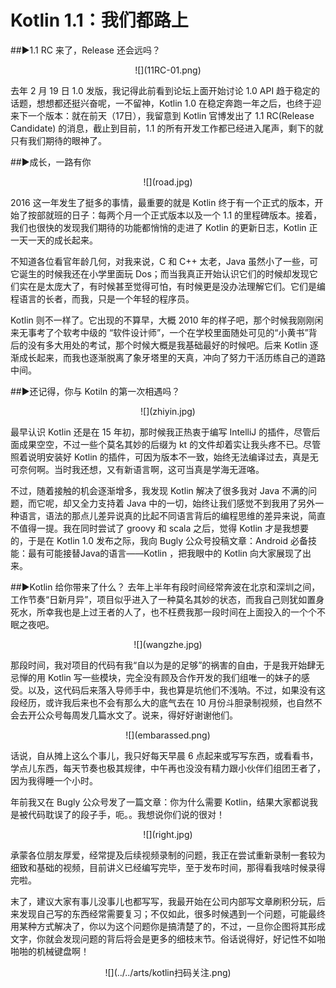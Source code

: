 # Kotlin 1.1：我们都路上

##►1.1 RC 来了，Release 还会远吗？

<center>![](11RC-01.png)</center>

去年 2 月 19 日 1.0 发版，我记得此前看到论坛上面开始讨论 1.0 API 趋于稳定的话题，想想都还挺兴奋呢，一不留神，Kotlin 1.0 在稳定奔跑一年之后，也终于迎来下一个版本：就在前天（17日），我留意到 Kotlin 官博发出了 1.1 RC(Release Candidate) 的消息，截止到目前，1.1 的所有开发工作都已经进入尾声，剩下的就只有我们期待的眼神了。

##►成长，一路有你

<center>![](road.jpg)</center>

2016 这一年发生了挺多的事情，最重要的就是 Kotlin 终于有一个正式的版本，开始了按部就班的日子：每两个月一个正式版本以及一个 1.1 的里程碑版本。接着，我们也很快的发现我们期待的功能都悄悄的走进了 Kotlin 的更新日志，Kotlin 正一天一天的成长起来。

不知道各位看官年龄几何，对我来说，C 和 C++ 太老，Java 虽然小了一些，可它诞生的时候我还在小学里面玩 Dos；而当我真正开始认识它们的时候却发现它们实在是太庞大了，有时候甚至觉得可怕，有时候更是没办法理解它们。它们是编程语言的长者，而我，只是一个年轻的程序员。

Kotlin 则不一样了。它出现的不算早，大概 2010 年的样子吧，那个时候我刚刚闲来无事考了个软考中级的 “软件设计师”，一个在学校里面随处可见的“小黄书”背后的没有多大用处的考试，那个时候大概是我基础最好的时候吧。后来 Kotlin 逐渐成长起来，而我也逐渐脱离了象牙塔里的天真，冲向了努力干活历练自己的道路中间。

##►还记得，你与 Kotiln 的第一次相遇吗？

<center>![](zhiyin.jpg)</center>

最早认识 Kotlin 还是在 15 年初，那时候我正热衷于编写 IntelliJ 的插件，尽管后面成果空空，不过一些个莫名其妙的后缀为 kt 的文件却着实让我头疼不已。尽管照着说明安装好 Kotlin 的插件，可因为版本不一致，始终无法编译过去，真是无可奈何啊。当时我还想，又有新语言啊，这可当真是学海无涯咯。

不过，随着接触的机会逐渐增多，我发现 Kotlin 解决了很多我对 Java 不满的问题，而它呢，却又全力支持着 Java 中的一切，始终让我们感觉不到我用了另外一种语言，语法的那点儿差异说真的比起不同语言背后的编程思维的差异来说，简直不值得一提。我在同时尝试了 groovy 和 scala 之后，觉得 Kotlin 才是我想要的，于是在 Kotlin 1.0 发布之际，我向 Bugly 公众号投稿文章：Android 必备技能：最有可能接替Java的语言——Kotlin ，把我眼中的 Kotlin 向大家展现了出来。


##​►Kotlin 给你带来了什么？
去年上半年有段时间经常奔波在北京和深圳之间，工作节奏“日新月异”，项目似乎进入了一种莫名其妙的状态，而我自己则犹如置身死水，所幸我也是上过王者的人了，也不枉费我那一段时间在上面投入的一个个不眠之夜吧。

<center>![](wangzhe.jpg)</center>

那段时间，我对项目的代码有我“自以为是的足够”的祸害的自由，于是我开始肆无忌惮的用 Kotlin 写一些模块，完全没有顾及合作开发的我们组唯一的妹子的感受。以及，这代码后来落入导师手中，我也算是坑他们不浅呐。不过，如果没有这段经历，或许我后来也不会有那么大的底气去在 10 月份斗胆录制视频，也自然不会去开公众号每周发几篇水文了。说来，得好好谢谢他们。


<center>![](embarassed.png)</center>

话说，自从摊上这么个事儿，我只好每天早晨 6 点起来或写写东西，或看看书，学点儿东西，每天节奏也极其规律，中午再也没没有精力跟小伙伴们组团王者了，因为我得睡一个小时。

年前我又在 Bugly 公众号发了一篇文章：你为什么需要 Kotlin，结果大家都说我是被代码耽误了的段子手，呃。。我想说你们说的很对！

<center>![](right.jpg)</center>

承蒙各位朋友厚爱，经常提及后续视频录制的问题，我正在尝试重新录制一套较为细致和基础的视频，目前讲义已经编写完毕，至于发布时间，那得看我啥时候录得完啦。

末了，建议大家有事儿没事儿也都写写，我最开始在公司内部写文章刷积分玩，后来发现自己写的东西经常需要复习；不仅如此，很多时候遇到一个问题，可能最终用某种方式解决了，你以为这个问题你是搞清楚了的，不过，一旦你企图将其形成文字，你就会发现问题的背后将会是更多的细枝末节。俗话说得好，好记性不如啪啪啪的机械键盘啊！

<center>![](../../arts/kotlin扫码关注.png)</center>